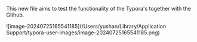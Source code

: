 This new file aims to test the functionality of the Typora's together with the Github.

![image-20240725165541185](/Users/yushan/Library/Application Support/typora-user-images/image-20240725165541185.png)